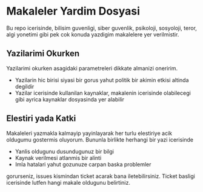 Makaleler Yardim Dosyasi 
================================

Bu repo icerisinde, bilisim guvenligi, siber guvenlik, psikoloji, sosyoloji, teror, algi yonetimi gibi pek cok konuda yazdigim makalelere yer verilmistir.  

Yazilarimi Okurken
-------------------------

Yazilarimi okurken asagidaki parametreleri dikkate almanizi oneririm. 

* Yazilarin hic birisi siyasi bir gorus yahut politik bir akimin etkisi altinda degildir
* Yazilar icerisinde kullanilan kaynaklar, makalenin icerisinde olabilecegi gibi ayrica kaynaklar dosyasinda yer alabilir

Elestiri yada Katki
-------------------------

Makaleleri yazmakla kalmayip yayinlayarak her turlu elestiriye acik oldugumu gostermis oluyorum. Bununla birlikte herhangi bir yazi icerisinde

* Yanlis oldugunu dusundugunuz bir bilgi
* Kaynak verilmesi atlanmis bir alinti
* Imla hatalari yahut gozunuze carpan baska problemler

gorurseniz, issues kismindan ticket acarak bana iletebilirsiniz. Ticket basligi icerisinde lutfen hangi makale oldugunu belirtiniz. 

